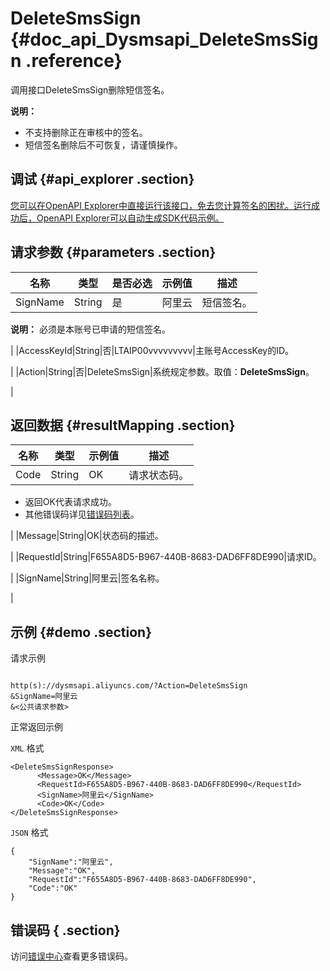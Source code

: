 # DeleteSmsSign {#doc_api_Dysmsapi_DeleteSmsSign .reference}

调用接口DeleteSmsSign删除短信签名。

**说明：** 

-   不支持删除正在审核中的签名。
-   短信签名删除后不可恢复，请谨慎操作。

## 调试 {#api_explorer .section}

[您可以在OpenAPI Explorer中直接运行该接口，免去您计算签名的困扰。运行成功后，OpenAPI Explorer可以自动生成SDK代码示例。](https://api.aliyun.com/#product=Dysmsapi&api=DeleteSmsSign&type=RPC&version=2017-05-25)

## 请求参数 {#parameters .section}

|名称|类型|是否必选|示例值|描述|
|--|--|----|---|--|
|SignName|String|是|阿里云|短信签名。

 **说明：** 必须是本账号已申请的短信签名。

 |
|AccessKeyId|String|否|LTAIP00vvvvvvvvv|主账号AccessKey的ID。

 |
|Action|String|否|DeleteSmsSign|系统规定参数。取值：**DeleteSmsSign**。

 |

## 返回数据 {#resultMapping .section}

|名称|类型|示例值|描述|
|--|--|---|--|
|Code|String|OK|请求状态码。

 -   返回OK代表请求成功。
-   其他错误码详见[错误码列表](~~101346~~)。

 |
|Message|String|OK|状态码的描述。

 |
|RequestId|String|F655A8D5-B967-440B-8683-DAD6FF8DE990|请求ID。

 |
|SignName|String|阿里云|签名名称。

 |

## 示例 {#demo .section}

请求示例

``` {#request_demo}

http(s)://dysmsapi.aliyuncs.com/?Action=DeleteSmsSign
&SignName=阿里云
&<公共请求参数>

```

正常返回示例

`XML` 格式

``` {#xml_return_success_demo}
<DeleteSmsSignResponse>
      <Message>OK</Message>
      <RequestId>F655A8D5-B967-440B-8683-DAD6FF8DE990</RequestId>
      <SignName>阿里云</SignName>
      <Code>OK</Code>
</DeleteSmsSignResponse>
```

`JSON` 格式

``` {#json_return_success_demo}
{
	"SignName":"阿里云",
	"Message":"OK",
	"RequestId":"F655A8D5-B967-440B-8683-DAD6FF8DE990",
	"Code":"OK"
}
```

## 错误码 { .section}

访问[错误中心](https://error-center.aliyun.com/status/product/Dysmsapi)查看更多错误码。

